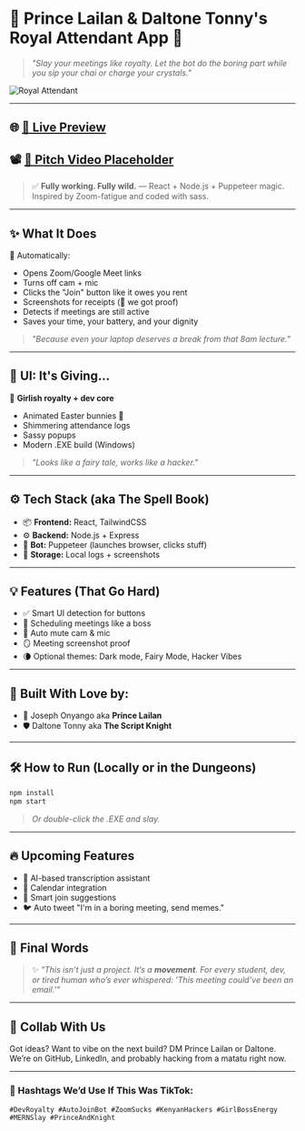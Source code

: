 # 👑 Prince Lailan & Daltone Tonny's Royal Attendant App 💅

> *"Slay your meetings like royalty. Let the bot do the boring part while you sip your chai or charge your crystals."*

![Royal Attendant](https://media.giphy.com/media/v1.Y2lkPTc5MGI3NjExa2w3ZTVyNHg5cXRrNXYzZHNoc2htajZncWc1c21sazhsODZycmtqMyZlcD12MV9naWZzX3NlYXJjaCZjdD1n/MABF5Sx0QdfwA/giphy.gif)

---

## 🌐 [🔗 Live Preview](https://princelailan.github.io/Prince-Lsilsn-Royal-attendant-App/)

## 📽️ [🎥 Pitch Video Placeholder](https://youtu.be/your_pitch_link_here)

> ✅ **Fully working. Fully wild.** — React + Node.js + Puppeteer magic. Inspired by Zoom-fatigue and coded with sass.

---

## ✨ What It Does

🚀 Automatically:

* Opens Zoom/Google Meet links
* Turns off cam + mic
* Clicks the "Join" button like it owes you rent
* Screenshots for receipts (👀 we got proof)
* Detects if meetings are still active
* Saves your time, your battery, and your dignity

> *"Because even your laptop deserves a break from that 8am lecture."*

---

## 🎨 UI: It's Giving...

🌸 **Girlish royalty + dev core**

* Animated Easter bunnies 🐰
* Shimmering attendance logs
* Sassy popups
* Modern .EXE build (Windows)

> *"Looks like a fairy tale, works like a hacker."*

---

## ⚙️ Tech Stack (aka The Spell Book)

* 📦 **Frontend:** React, TailwindCSS
* ⚙️ **Backend:** Node.js + Express
* 🤖 **Bot:** Puppeteer (launches browser, clicks stuff)
* 💾 **Storage:** Local logs + screenshots

---

## 💡 Features (That Go Hard)

* ✅ Smart UI detection for buttons
* 🎯 Scheduling meetings like a boss
* 👀 Auto mute cam & mic
* 🪞 Meeting screenshot proof
* 🌘 Optional themes: Dark mode, Fairy Mode, Hacker Vibes

---

## 🧠 Built With Love by:

* 👑 Joseph Onyango aka **Prince Lailan**
* 🛡️ Daltone Tonny aka **The Script Knight**

---

## 🛠️ How to Run (Locally or in the Dungeons)

```bash
npm install
npm start
```

> *Or double-click the .EXE and slay.*

---

## 🔥 Upcoming Features

* 💬 AI-based transcription assistant
* 📅 Calendar integration
* 🧠 Smart join suggestions
* 🐦 Auto tweet "I'm in a boring meeting, send memes."

---

## 🌟 Final Words

> ✨ *"This isn’t just a project. It’s a **movement**. For every student, dev, or tired human who’s ever whispered: 'This meeting could’ve been an email.'"*

---

## 📣 Collab With Us

Got ideas? Want to vibe on the next build?
DM Prince Lailan or Daltone. We’re on GitHub, LinkedIn, and probably hacking from a matatu right now.

---

### 🧵 Hashtags We’d Use If This Was TikTok:

```
#DevRoyalty #AutoJoinBot #ZoomSucks #KenyanHackers #GirlBossEnergy #MERNSlay #PrinceAndKnight
```
